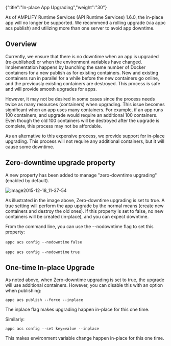 {"title":"In-place App Upgrading","weight":"30"} 

As of AMPLIFY Runtime Services (API Runtime Services) 1.6.0, the in-place app will no longer be supported. We recommend a rolling upgrade (via appc acs publish) and utilizing more than one server to avoid app downtime.

## Overview

Currently, we ensure that there is no downtime when an app is upgraded (re-published) or when the environment variables have changed. Implementation happens by launching the same number of Docker containers for a new publish as for existing containers. New and existing containers run in parallel for a while before the new containers go online, and the previously existing containers are destroyed. This process is safe and will provide smooth upgrades for apps.

However, it may not be desired in some cases since the process needs twice as many resources (containers) when upgrading. This issue becomes significant when an app uses many containers. For example, if an app runs 100 containers, and upgrade would require an additional 100 containers. Even though the old 100 containers will be destroyed after the upgrade is complete, this process may not be affordable.

As an alternative to this expensive process, we provide support for in-place upgrading. This process will not require any additional containers, but it will cause some downtime.

## Zero-downtime upgrade property

A new property has been added to manage "zero-downtime upgrading" (enabled by default).

![image2015-12-18_11-37-54](/Images/appc/download/attachments/46245227/image2015-12-18_11-37-54.png)

As illustrated in the image above, Zero-downtime upgrading is set to true. A true setting will perform the app upgrade by the normal means (create new containers and destroy the old ones). If this property is set to false, no new containers will be created (in-place), and you can expect downtime.

From the command line, you can use the \--nodowntime flag to set this property:

`appc acs config --nodowntime` `false`

`appc acs config --nodowntime` `true`

## One-time In-place Upgrade

As noted above, when Zero-downtime upgrading is set to true, the upgrade will use additional containers. However, you can disable this with an option when publishing:

`appc acs publish --force --inplace`

The inplace flag makes upgrading happen in-place for this one time.

Similarly:

`appc acs config --set key=value --inplace`

This makes environment variable change happen in-place for this one time.